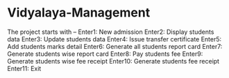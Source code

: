 # Vidyalaya-Management
The project starts with –
Enter1: New admission
Enter2: Display students data
Enter3: Update students data
Enter4: Issue transfer certificate
Enter5: Add students marks detail
Enter6: Generate all students report card
Enter7: Generate students wise report card
Enter8: Pay students fee
Enter9: Generate students wise fee receipt
Enter10: Generate students fee receipt
Enter11: Exit
